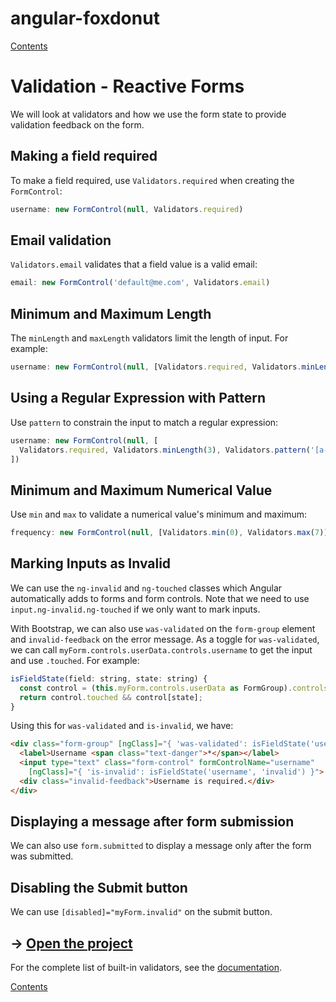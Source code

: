 # angular-foxdonut

[Contents](../README.md#angular-foxdonut)

# Validation - Reactive Forms

We will look at validators and how we use the form state to provide validation feedback on the form.

## Making a field required

To make a field required, use `Validators.required` when creating the `FormControl`:

```javascript
username: new FormControl(null, Validators.required)
```

## Email validation

`Validators.email` validates that a field value is a valid email:

```javascript
email: new FormControl('default@me.com', Validators.email)
```

## Minimum and Maximum Length

The `minLength` and `maxLength` validators limit the length of input. For example:

```javascript
username: new FormControl(null, [Validators.required, Validators.minLength(3)])
```

## Using a Regular Expression with Pattern

Use `pattern` to constrain the input to match a regular expression:

```javascript
username: new FormControl(null, [
  Validators.required, Validators.minLength(3), Validators.pattern('[a-zA-Z0-9]*')
])
```

## Minimum and Maximum Numerical Value

Use `min` and `max` to validate a numerical value's minimum and maximum:

```javascript
frequency: new FormControl(null, [Validators.min(0), Validators.max(7)])
```

## Marking Inputs as Invalid

We can use the `ng-invalid` and `ng-touched` classes which Angular automatically adds to forms and
form controls. Note that we need to use `input.ng-invalid.ng-touched` if we only want to mark
inputs.

With Bootstrap, we can also use `was-validated` on the `form-group` element and `invalid-feedback`
on the error message. As a toggle for `was-validated`, we can call
`myForm.controls.userData.controls.username` to get the input and use `.touched`. For example:

```javascript
isFieldState(field: string, state: string) {
  const control = (this.myForm.controls.userData as FormGroup).controls[field];
  return control.touched && control[state];
}
```

Using this for `was-validated` and `is-invalid`, we have:

```html
<div class="form-group" [ngClass]="{ 'was-validated': isFieldState('username', 'valid') }">
  <label>Username <span class="text-danger">*</span></label>
  <input type="text" class="form-control" formControlName="username"
    [ngClass]="{ 'is-invalid': isFieldState('username', 'invalid') }">
  <div class="invalid-feedback">Username is required.</div>
</div>
```

## Displaying a message after form submission

We can also use `form.submitted` to display a message only after the form was submitted.

## Disabling the Submit button

We can use `[disabled]="myForm.invalid"` on the submit button.

## &rarr; [Open the project](https://stackblitz.com/github/foxdonut/angular-foxdonut/tree/validation?file=src%2Fapp%2Fvalidation%2Fvalidation-reactive-form%2Fvalidation-reactive-form.component.ts)

For the complete list of built-in validators, see the
[documentation](https://angular.io/api/forms/Validators).

[Contents](../README.md#angular-foxdonut)
